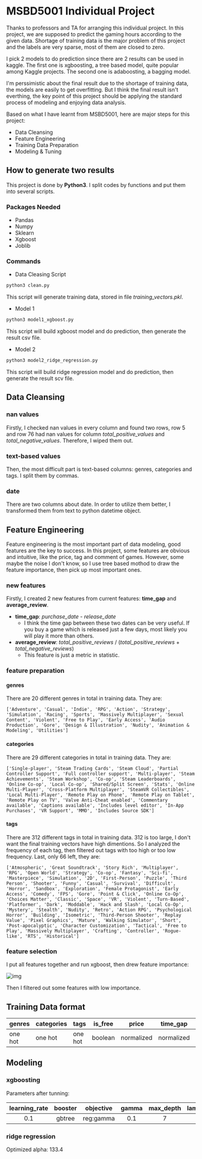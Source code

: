 # MSBD5001 Individual Project

Thanks to professors and TA for arranging this individual project. In this project, we are supposed to predict the gaming hours according to the given data. Shortage of training data is the major problem of this project and the labels are very sparse, most of them are closed to zero.

I pick 2 models to do prediction since there are 2 results can be used in kaggle. The first one is xgboosting, a tree based model, quite popular among Kaggle projects. The second one is adaboosting, a bagging model.

I'm perssimistic about the final result due to the shortage of training data, the models are easily to get overfitting. But I think the final result isn't everthing, the key point of this project should be applying the standard process of modeling and enjoying data analysis.

Based on what I have learnt from MSBD5001, here are major steps for this project:

- Data Cleansing
- Feature Engineering
- Training Data Preparation
- Modeling & Tuning

## How to generate two results
This project is done by **Python3**. I split codes by functions and put them into several scripts.

### Packages Needed

- Pandas
- Numpy
- Sklearn
- Xgboost
- Joblib

### Commands

- Data Cleasing Script

``` python
python3 clean.py
```
This script will generate training data, stored in file *training_vectors.pkl*.

- Model 1
``` python
python3 model1_xgboost.py
```
This script will build xgboost model and do prediction, then generate the result csv file. 

- Model 2
``` python
python3 model2_ridge_regression.py
```
This script will build ridge regression model and do prediction, then generate the result scv file.

## Data Cleansing

### nan values
Firstly, I checked nan values in every column and found two rows, row 5 and row 76 had nan values for column *total_positive_values* and *total_negative_values*. Therefore, I wiped them out.

### text-based values
Then, the most difficult part is text-based columns: genres, categories and tags. I split them by commas.

### date
There are two columns about date. In order to utilize them better, I transformed them from text to python datetime object.

## Feature Engineering
Feature engineering is the most important part of data modeling, good features are the key to success. In this project, some features are obvious and intuitive, like the price, tag and comment of games. However, some maybe the noise I don't know, so I use tree based mothod to draw the feature importance, then pick up most important ones.

### new features
Firstly, I created 2 new features from current features: **time_gap** and **average_review**.

- **time_gap**: *purchase_date* - *release_date*
    - I think the time gap between these two dates can be very useful. If you buy a game which is released just a few days, most likely you will play it more than others.
- **average_review**: *total_positive_reviews* / (*total_positive_reviews* + *total_negative_reviews*)
    - This feature is just a metric in statistic.

### feature preparation

#### genres
There are 20 different genres in total in training data. They are: 
```
['Adventure', 'Casual', 'Indie', 'RPG', 'Action', 'Strategy', 'Simulation', 'Racing', 'Sports', 'Massively Multiplayer', 'Sexual Content', 'Violent', 'Free to Play', 'Early Access', 'Audio Production', 'Gore', 'Design & Illustration', 'Nudity', 'Animation & Modeling', 'Utilities']
```

#### categories
There are 29 different categories in total in training data. They are:
```
['Single-player', 'Steam Trading Cards', 'Steam Cloud', 'Partial Controller Support', 'Full controller support', 'Multi-player', 'Steam Achievements', 'Steam Workshop', 'Co-op', 'Steam Leaderboards', 'Online Co-op', 'Local Co-op', 'Shared/Split Screen', 'Stats', 'Online Multi-Player', 'Cross-Platform Multiplayer', 'SteamVR Collectibles', 'Local Multi-Player', 'Remote Play on Phone', 'Remote Play on Tablet', 'Remote Play on TV', 'Valve Anti-Cheat enabled', 'Commentary available', 'Captions available', 'Includes level editor', 'In-App Purchases', 'VR Support', 'MMO', 'Includes Source SDK']
```

#### tags
There are 312 different tags in total in training data. 312 is too large, I don't want the final training vectors have high dimentions. So I analyzed the frequency of each tag, then filtered out tags with too high or too low frequency. Last, only 66 left, they are:
```
['Atmospheric', 'Great Soundtrack', 'Story Rich', 'Multiplayer', 'RPG', 'Open World', 'Strategy', 'Co-op', 'Fantasy', 'Sci-fi', 'Masterpiece', 'Simulation', '2D', 'First-Person', 'Puzzle', 'Third Person', 'Shooter', 'Funny', 'Casual', 'Survival', 'Difficult', 'Horror', 'Sandbox', 'Exploration', 'Female Protagonist', 'Early Access', 'Comedy', 'FPS', 'Gore', 'Point & Click', 'Online Co-Op', 'Choices Matter', 'Classic', 'Space', 'VR', 'Violent', 'Turn-Based', 'Platformer', 'Dark', 'Moddable', 'Hack and Slash', 'Local Co-Op', 'Mystery', 'Stealth', 'Nudity', 'Retro', 'Action RPG', 'Psychological Horror', 'Building', 'Isometric', 'Third-Person Shooter', 'Replay Value', 'Pixel Graphics', 'Mature', 'Walking Simulator', 'Short', 'Post-apocalyptic', 'Character Customization', 'Tactical', 'Free to Play', 'Massively Multiplayer', 'Crafting', 'Controller', 'Rogue-like', 'RTS', 'Historical']
```

### feature selection 
I put all features together and run xgboost, then drew feature importance:

![img](./Scripts/all_features.png)

Then I filtered out some features with low importance.

## Training Data format

|genres|categories|tags|is_free|price|time_gap|average_review|
|-|-|-|-|-|-|-|
|one hot|one hot|one hot|boolean|normalized|normalized|normalized|

## Modeling

### xgboosting
Parameters after tunning:

|learning_rate|booster|objective|gamma|max_depth|lambda|subsample|colsample_bytree|min_child_weight|
|:-:|:-:|:-:|:-:|:-:|:-:|:-:|:-:|:-:|
|0.1|gbtree|reg:gamma|0.1|7|3|0.9|0.9|3|

### ridge regression

Optimized alpha: 133.4



